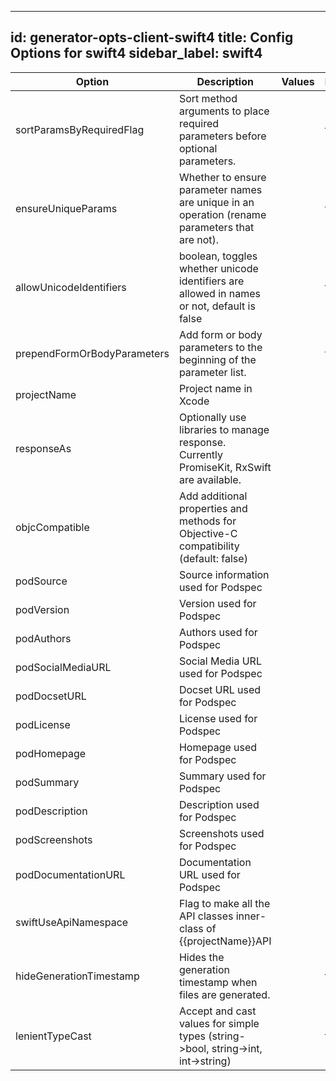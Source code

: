 
---
id: generator-opts-client-swift4
title: Config Options for swift4
sidebar_label: swift4
---

| Option | Description | Values | Default |
| ------ | ----------- | ------ | ------- |
|sortParamsByRequiredFlag|Sort method arguments to place required parameters before optional parameters.| |true|
|ensureUniqueParams|Whether to ensure parameter names are unique in an operation (rename parameters that are not).| |true|
|allowUnicodeIdentifiers|boolean, toggles whether unicode identifiers are allowed in names or not, default is false| |false|
|prependFormOrBodyParameters|Add form or body parameters to the beginning of the parameter list.| |false|
|projectName|Project name in Xcode| |null|
|responseAs|Optionally use libraries to manage response.  Currently PromiseKit, RxSwift are available.| |null|
|objcCompatible|Add additional properties and methods for Objective-C compatibility (default: false)| |null|
|podSource|Source information used for Podspec| |null|
|podVersion|Version used for Podspec| |null|
|podAuthors|Authors used for Podspec| |null|
|podSocialMediaURL|Social Media URL used for Podspec| |null|
|podDocsetURL|Docset URL used for Podspec| |null|
|podLicense|License used for Podspec| |null|
|podHomepage|Homepage used for Podspec| |null|
|podSummary|Summary used for Podspec| |null|
|podDescription|Description used for Podspec| |null|
|podScreenshots|Screenshots used for Podspec| |null|
|podDocumentationURL|Documentation URL used for Podspec| |null|
|swiftUseApiNamespace|Flag to make all the API classes inner-class of {{projectName}}API| |null|
|hideGenerationTimestamp|Hides the generation timestamp when files are generated.| |true|
|lenientTypeCast|Accept and cast values for simple types (string-&gt;bool, string-&gt;int, int-&gt;string)| |false|
